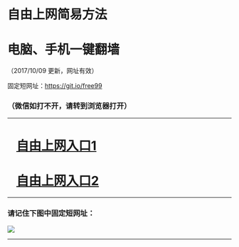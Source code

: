 ﻿# 自由上网简易方法

# 电脑、手机一键翻墙

（2017/10/09 更新，网址有效）

固定短网址：https://git.io/free99

### （微信如打不开，请转到浏览器打开）


***





# &nbsp;&nbsp; <a href="http://ft1110817510.fwq-tz-1001.info/fwqtz01.html?t=100900111788 " target="_blank">自由上网入口1</a>
# &nbsp;&nbsp; <a href="http://ft1109930458.fwq-tz-1002.info/fwqtz02.html?t=100900113731 " target="_blank">自由上网入口2</a>
***

### 请记住下图中固定短网址：

<img src="https://s3-us-west-2.amazonaws.com/fwq-1001/yjfq-20170905okok.png" /> 


***

